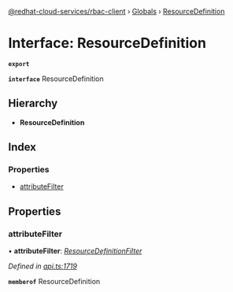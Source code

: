 [@redhat-cloud-services/rbac-client](../README.md) › [Globals](../globals.md) › [ResourceDefinition](resourcedefinition.md)

# Interface: ResourceDefinition

**`export`** 

**`interface`** ResourceDefinition

## Hierarchy

* **ResourceDefinition**

## Index

### Properties

* [attributeFilter](resourcedefinition.md#attributefilter)

## Properties

###  attributeFilter

• **attributeFilter**: *[ResourceDefinitionFilter](resourcedefinitionfilter.md)*

*Defined in [api.ts:1719](https://github.com/RedHatInsights/javascript-clients/blob/master/packages/rbac/api.ts#L1719)*

**`memberof`** ResourceDefinition
